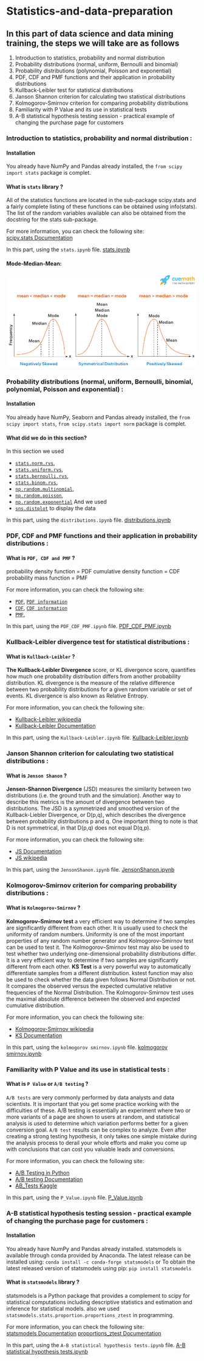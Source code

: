 # Statistics-and-data-preparation

## In this part of data science and data mining training, the steps we will take are as follows

1. Introduction to statistics, probability and normal distribution
2. Probability distributions (normal, uniform, Bernoulli and binomial)
3. Probability distributions (polynomial, Poisson and exponential)
4. PDF, CDF and PMF functions and their application in probability distributions
5. Kullback-Leibler test for statistical distributions
6. Janson Shannon criterion for calculating two statistical distributions
7. Kolmogorov-Smirnov criterion for comparing probability distributions
8. Familiarity with P Value and its use in statistical tests
9. A-B statistical hypothesis testing session - practical example of changing the purchase page for customers

        



### Introduction to statistics, probability and normal distribution :

#### Installation
You already have NumPy and Pandas already installed, the `from scipy import stats` package is complet.

#### What is `stats` library ?
All of the statistics functions are located in the sub-package scipy.stats and a fairly complete listing of these functions can be obtained using info(stats). The list of the random variables available can also be obtained from the docstring for the stats sub-package.

For more information, you can check the following site:<br/> 
[scipy.stats Documentation](https://docs.scipy.org/doc/scipy/reference/stats.html#module-scipy.stats)

In this part, using the `stats.ipynb` file.
[stats.ipynb](https://github.com/schahinheidari/Statistics-and-data-preparation/blob/main/stats.ipynb)
#### Mode-Median-Mean:
<img src="img/mmm.png" alt="mmm image" style="max-width: 500px;">


### Probability distributions (normal, uniform, Bernoulli, binomial, polynomial, Poisson and exponential) :

#### Installation
You already have NumPy, Seaborn and Pandas already installed, the `from scipy import stats`, `from scipy.stats import norm` package is complet.

#### What did we do in this section?
In this section we used 
- [`stats.norm.rvs`](https://docs.scipy.org/doc/scipy/reference/generated/scipy.stats.norm.html), 
- [`stats.uniform.rvs`](https://numpy.org/doc/stable/reference/random/generated/numpy.random.uniform.html), 
- [`stats.bernoulli.rvs`](https://docs.scipy.org/doc/scipy/reference/generated/scipy.stats.bernoulli.html), 
- [`stats.binom.rvs`](https://docs.scipy.org/doc/scipy/reference/generated/scipy.stats.binom.html), 
- [`np.random.multinomial`](https://numpy.org/doc/stable/reference/random/generated/numpy.random.multinomial.html), 
- [`np.random.poisson`](https://numpy.org/doc/stable/reference/random/generated/numpy.random.poisson.html), 
- [`np.random.exponential`](https://numpy.org/doc/stable/reference/random/generated/numpy.random.exponential.html) And we used 
- [`sns.distplot`](https://pythonbasics.org/seaborn-distplot/) to display the data

In this part, using the `distributions.ipynb` file.
[distributions.ipynb](https://github.com/schahinheidari/Statistics-and-data-preparation/blob/main/distributions.ipynb)



### PDF, CDF and PMF functions and their application in probability distributions :

#### What is `PDF, CDF and PMF` ?
probability density function = PDF
cumulative density function = CDF 
probability mass function = PMF

For more information, you can check the following site:<br/> 
- [`PDF`](https://radzion.com/blog/probability/density), [`PDF information`](https://www.simplilearn.com/tutorials/statistics-tutorial/probability-density-function)
- [`CDF`](https://www.simplilearn.com/tutorials/statistics-tutorial/cumulative-distribution-function), [`CDF information`](https://campus.datacamp.com/courses/exploratory-data-analysis-in-python/distributions?ex=4)
- [`PMF`](https://www.kdnuggets.com/2019/05/probability-mass-density-functions.html), 

In this part, using the `PDF_CDF_PMF.ipynb` file.
[PDF_CDF_PMF.ipynb](https://github.com/schahinheidari/Statistics-and-data-preparation/blob/main/PDF_CDF_PMF.ipynb)



### Kullback-Leibler divergence test for statistical distributions :

#### What is `Kullback-Leibler` ?
**The Kullback-Leibler Divergence** score, or KL divergence score, quantifies how much one probability distribution differs from another probability distribution. KL divergence is the measure of the relative difference between two probability distributions for a given random variable or set of events. KL divergence is also known as Relative Entropy. 

For more information, you can check the following site:<br/> 
- [Kullback-Leibler wikipedia](https://en.wikipedia.org/wiki/Kullback%E2%80%93Leibler_divergence)
- [Kullback-Leibler Documentation](https://towardsdatascience.com/kl-divergence-python-example-b87069e4b810)

In this part, using the `Kullback-Leibler.ipynb` file.
[Kullback-Leibler.ipynb](https://github.com/schahinheidari/Statistics-and-data-preparation/blob/main/Kullback-Leibler/Kullback-Leibler.ipynb)



### Janson Shannon criterion for calculating two statistical distributions :

#### What is `Jenson Shanon` ?
**Jensen-Shannon Divergence** (JSD) measures the similarity between two distributions (i.e. the ground truth and the simulation). Another way to describe this metrics is the amount of divergence between two distributions.
The JSD is a symmetrized and smoothed version of the Kullback-Liebler Divergence, or D(p,q), which describes the divergence between probability distributions p and q. One important thing to note is that D is not symmetrical, in that D(p,q) does not equal D(q,p).

For more information, you can check the following site:<br/>
- [JS Documentation](https://docs.scipy.org/doc/scipy/reference/generated/scipy.spatial.distance.jensenshannon.html)
- [JS wikipedia](https://en.wikipedia.org/wiki/Jensen%E2%80%93Shannon_divergence)

In this part, using the `JensonShanon.ipynb` file.
[JensonShanon.ipynb](https://github.com/schahinheidari/Statistics-and-data-preparation/blob/main/Jenson%20Shanon%20divergence/JensonShanon.ipynb)



### Kolmogorov-Smirnov criterion for comparing probability distributions :

#### What is `Kolmogorov-Smirnov` ?
**Kolmogorov–Smirnov test** a very efficient way to determine if two samples are significantly different from each other. It is usually used to check the uniformity of random numbers. Uniformity is one of the most important properties of any random number generator and Kolmogorov–Smirnov test can be used to test it. 
The Kolmogorov–Smirnov test may also be used to test whether two underlying one-dimensional probability distributions differ. It is a very efficient way to determine if two samples are significantly different from each other. 
**KS Test** is a very powerful way to automatically differentiate samples from a different distribution. kstest function may also be used to check whether the data given follows Normal Distribution or not. It compares the observed versus the expected cumulative relative frequencies of the Normal Distribution. The Kolmogorov-Smirnov test uses the maximal absolute difference between the observed and expected cumulative distribution.

For more information, you can check the following site:<br/> 
- [Kolmogorov-Smirnov wikipedia](https://en.wikipedia.org/wiki/Kolmogorov%E2%80%93Smirnov_test)
- [KS Documentation](https://docs.scipy.org/doc/scipy/reference/generated/scipy.stats.kstest.html)

In this part, using the `kolmogorov smirnov.ipynb` file.
[kolmogorov smirnov.ipynb](https://github.com/schahinheidari/Statistics-and-data-preparation/blob/main/kolmogorov%20smirnov/kolmogorov%20smirnov.ipynb)


### Familiarity with P Value and its use in statistical tests :

#### What is `P Value` or `A/B testing` ?
`A/B tests` are very commonly performed by data analysts and data scientists. It is important that you get some practice working with the difficulties of these. A/B testing is essentially an experiment where two or more variants of a page are shown to users at random, and statistical analysis is used to determine which variation performs better for a given conversion goal.
`A/B test` results can be complex to analyze. Even after creating a strong testing hypothesis, it only takes one simple mistake during the analysis process to derail your whole efforts and make you come up with conclusions that can cost you valuable leads and conversions. 

For more information, you can check the following site:<br/> 
- [A/B Testing in Python](https://python.plainenglish.io/a-b-testing-in-python-a-user-experience-research-methodology-2739297f8a23)
- [A/B testing Documentation](https://towardsdatascience.com/analyzing-a-b-test-results-with-python-code-b55fdcd8a78e)
- [AB_Tests Kaggle](https://www.kaggle.com/code/tammyrotem/ab-tests-with-python)

In this part, using the `P_Value.ipynb` file.
[P_Value.ipynb](https://github.com/schahinheidari/Statistics-and-data-preparation/blob/main/ABtest/P_Value.ipynb)


### A-B statistical hypothesis testing session - practical example of changing the purchase page for customers :

#### Installation
You already have NumPy and Pandas already installed. statsmodels is available through conda provided by Anaconda. The latest release can be installed using: `conda install -c conda-forge statsmodels` or To obtain the latest released version of statsmodels using pip:
`pip install statsmodels`

#### What is `statsmodels` library ?
statsmodels is a Python package that provides a complement to scipy for statistical computations including descriptive statistics and estimation and inference for statistical models. also we used `statsmodels.stats.proportion.proportions_ztest` in programming. 

For more information, you can check the following site:<br/> 
[statsmodels Documentation](https://pypi.org/project/statsmodels/)
[proportions_ztest Documentation](https://www.statsmodels.org/dev/generated/statsmodels.stats.proportion.proportions_ztest.html)

In this part, using the `A-B statistical hypothesis tests.ipynb` file.
[A-B statistical hypothesis tests.ipynb](https://github.com/schahinheidari/Statistics-and-data-preparation/blob/main/ABtest/A-B%20statistical%20hypothesis%20tests.ipynb)
